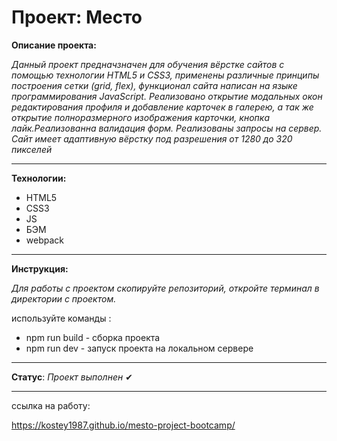 # Проект: Место

**Описание проекта:**

_Данный проект предначзначен для обучения вёрстке сайтов с помощью технологии HTML5 и CSS3, применены различные принципы построения сетки (grid, flex), функционал сайта написан на языке программирования JavaScript. Реализовано открытие модальных окон редактирования профиля и добавление карточек в галерею, а так же открытие полноразмерного изображения карточки, кнопка лайк.Реализованна валидация форм. Реализованы запросы на сервер. Сайт имеет адаптивную вёрстку под разрешения от 1280 до 320 пикселей_
___

**Технологии:**

- HTML5
- CSS3
- JS
- БЭМ
- webpack
___

**Инструкция:**

_Для работы с проектом скопируйте репозиторий, откройте терминал в директории с проектом._

 используйте команды : 
 - npm run build - сборка проекта
 - npm run dev - запуск проекта на локальном сервере
___

**Статус**: *Проект выполнен* &#10004;
___
ссылка на работу:

https://kostey1987.github.io/mesto-project-bootcamp/
